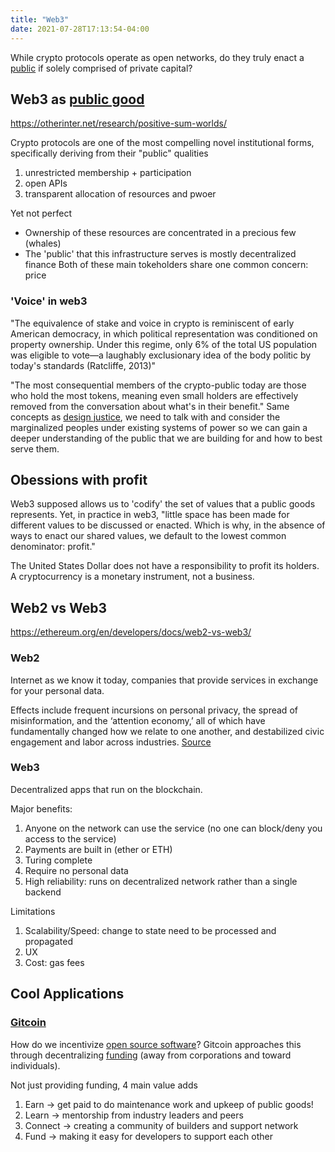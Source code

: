 ```yaml
---
title: "Web3"
date: 2021-07-28T17:13:54-04:00
---
```


While crypto protocols operate as open networks, do they truly enact a [public](thoughts/public-goods.md) if solely comprised of private capital?

## Web3 as [public good](thoughts/public-goods.md)
https://otherinter.net/research/positive-sum-worlds/

Crypto protocols are one of the most compelling novel institutional forms, specifically deriving from their "public" qualities
1. unrestricted membership + participation
2. open APIs
3. transparent allocation of resources and pwoer

Yet not perfect
* Ownership of these resources are concentrated in a precious few (whales)
* The 'public' that this infrastructure serves is mostly decentralized finance
Both of these main tokeholders share one common concern: price

### 'Voice' in web3
"The equivalence of stake and voice in crypto is reminiscent of early American democracy, in which political representation was conditioned on property ownership. Under this regime, only 6% of the total US population was eligible to vote—a laughably exclusionary idea of the body politic by today's standards (Ratcliffe, 2013)"

"The most consequential members of the crypto-public today are those who hold the most tokens, meaning even small holders are effectively removed from the conversation about what's in their benefit." Same concepts as [design justice](thoughts/books/design-justice.md), we need to talk with and consider the marginalized peoples under existing systems of power so we can gain a deeper understanding of the public that we are building for and how to best serve them.

## Obessions with profit
Web3 supposed allows us to 'codify' the set of values that a public goods represents. Yet, in practice in web3, "little space has been made for different values to be discussed or enacted. Which is why, in the absence of ways to enact our shared values, we default to the lowest common denominator: profit."

The United States Dollar does not have a responsibility to profit its holders. A cryptocurrency is a monetary instrument, not a business.

## Web2 vs Web3
https://ethereum.org/en/developers/docs/web2-vs-web3/

### Web2
Internet as we know it today, companies that provide services in exchange for your personal data.

Effects include frequent incursions on personal privacy, the spread of misinformation, and the ‘attention economy,’ all of which have fundamentally changed how we relate to one another, and destabilized civic engagement and labor across industries. [Source](https://gitcoin.co/blog/seeking-a-new-kind-of-public-good/)

### Web3
Decentralized apps that run on the blockchain.

Major benefits:
1. Anyone on the network can use the service (no one can block/deny you access to the service)
2. Payments are built in (ether or ETH)
3. Turing complete
4. Require no personal data
5. High reliability: runs on decentralized network rather than a single backend

Limitations
1. Scalability/Speed: change to state need to be processed and propagated
2. UX
3. Cost: gas fees 

## Cool Applications
### [Gitcoin](https://gitcoin.co/)
How do we incentivize [open source software](posts/paid-open-source.md)? Gitcoin approaches this through decentralizing [funding](thoughts/funding.md) (away from corporations and toward individuals).

Not just providing funding, 4 main value adds
1. Earn -> get paid to do maintenance work and upkeep of public goods!
2. Learn -> mentorship from industry leaders and peers
3. Connect -> creating a community of builders and support network
4. Fund -> making it easy for developers to support each other